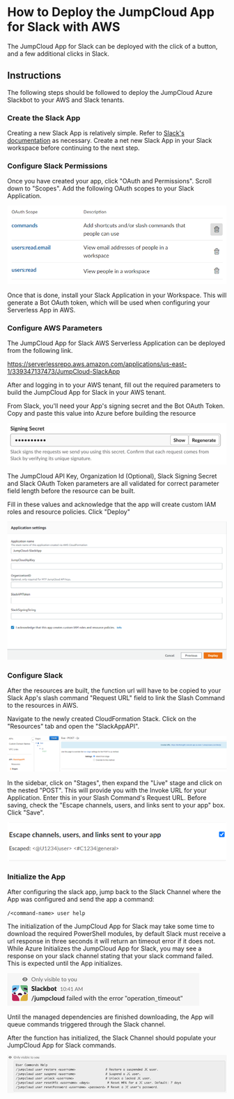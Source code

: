 # How to Deploy the JumpCloud App for Slack with AWS

The JumpCloud App for Slack can be deployed with the click of a button, and a few additional clicks in Slack.

## Instructions

The following steps should be followed to deploy the JumpCloud Azure Slackbot to your AWS and Slack tenants.
### Create the Slack App

Creating a new Slack App is relatively simple. Refer to [Slack's documentation](https://api.slack.com/apps) as necessary. Create a net new Slack App in your Slack workspace before continuing to the next step.

### Configure Slack Permissions

Once you have created your app, click "OAuth and Permissions". Scroll down to "Scopes". Add the following OAuth scopes to your Slack Application.

![Permissions](./images/slackPermissions.PNG)

Once that is done, install your Slack Application in your Workspace. This will generate a Bot OAuth token, which will be used when configuring your Serverless App in AWS.

### Configure AWS Parameters

The JumpCloud App for Slack AWS Serverless Application can be deployed from the following link.

https://serverlessrepo.aws.amazon.com/applications/us-east-1/339347137473/JumpCloud-SlackApp

After and logging in to your AWS tenant, fill out the required parameters to build the JumpCloud App for Slack in your AWS tenant.

From Slack, you'll need your App's signing secret and the Bot OAuth Token. Copy and paste this value into Azure before building the resource

![Signing Secret](./images/signingSecret.png)

The JumpCloud API Key, Organization Id (Optional), Slack Signing Secret and Slack OAuth Token parameters are all validated for correct parameter field length before the resource can be built.

Fill in these values and acknowledge that the app will create custom IAM roles and resource policies. Click "Deploy"

![Application Settings](./images/awsAppSettings.PNG)

### Configure Slack

After the resources are built, the function url will have to be copied to your Slack App's slash command "Request URL" field to link the Slash Command to the resources in AWS.

Navigate to the newly created CloudFormation Stack. Click on the "Resources" tab and open the "SlackAppAPI".

![API URL](./images/awsApiUrl.PNG)

In the sidebar, click on "Stages", then expand the "Live" stage and click on the nested "POST". This will provide you with the Invoke URL for your Application. Enter this in your Slash Command's Request URL. Before saving, check the "Escape channels, users, and links sent to your app" box. Click "Save".

![Escape channels, users and links](./images/slackEscape.png)

### Initialize the App

After configuring the slack app, jump back to the Slack Channel where the App was configured and send the app a command:

`/<command-name> user help`

The initialization of the JumpCloud App for Slack may take some time to download the required PowerShell modules, by default Slack must receive a url response in three seconds it will return an timeout error if it does not. While Azure Initializes the JumpCloud App for Slack, you may see a response on your slack channel stating that your slack command failed. This is expected until the App initializes.

![SlackResponse](./images/failedSlashCommand.png)

Until the managed dependencies are finished downloading, the App will queue commands triggered through the Slack channel.

After the function has initialized, the Slack Channel should populate your JumpCloud App for Slack commands.

![helpResponse](./images/helpResponse.png)
